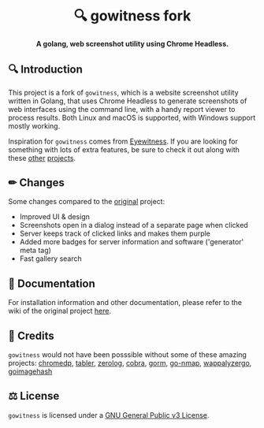 <h1 align="center">
  🔍 gowitness fork
</h1>

<h4 align="center">A golang, web screenshot utility using Chrome Headless.</h4>

## 🔍 Introduction
This project is a fork of `gowitness`, which is a website screenshot utility written in Golang, that uses Chrome Headless to generate screenshots of web interfaces using the command line, with a handy report viewer to process results. Both Linux and macOS is supported, with Windows support mostly working.

Inspiration for `gowitness` comes from [Eyewitness](https://github.com/ChrisTruncer/EyeWitness). If you are looking for something with lots of extra features, be sure to check it out along with these [other](https://github.com/afxdub/http-screenshot-html) [projects](https://github.com/breenmachine/httpscreenshot).

## ✏ Changes
Some changes compared to the [original](https://github.com/sensepost/gowitness) project:
- Improved UI & design
- Screenshots open in a dialog instead of a separate page when clicked
- Server keeps track of clicked links and makes them purple
- Added more badges for server information and software ('generator' meta tag)
- Fast gallery search

## 📃 Documentation
For installation information and other documentation, please refer to the wiki of the original project [here](https://github.com/sensepost/gowitness/wiki).

## 🔗 Credits
`gowitness` would not have been posssible without some of these amazing projects: [chromedp](https://github.com/chromedp/chromedp), [tabler](https://github.com/tabler/tabler), [zerolog](https://github.com/rs/zerolog), [cobra](https://github.com/spf13/cobra), [gorm](https://github.com/go-gorm/gorm), [go-nmap](https://github.com/lair-framework/go-nmap), [wappalyzergo](https://github.com/projectdiscovery/wappalyzergo), [goimagehash](https://github.com/corona10/goimagehash)

## ⚖ License
`gowitness` is licensed under a [GNU General Public v3 License](https://www.gnu.org/licenses/gpl-3.0.en.html).
